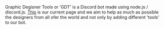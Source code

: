 Graphic Degisner Tools or 'GDT' is a Discord bot made using node.js / discord.js.
[This](https://discordbots.org/bot/568126389061025807) is our current page and we aim to help as much as possible the designers from all ofer the world and not only by adding different 'tools' to our bot.
